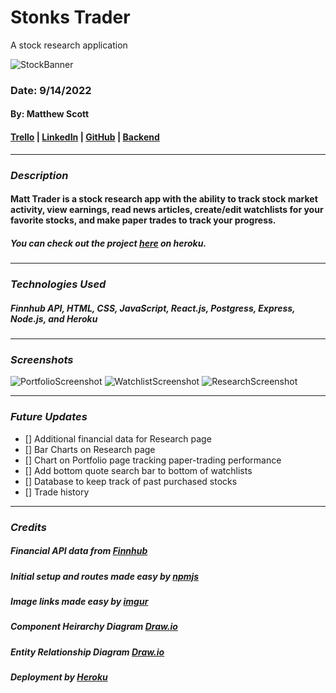 # Stonks Trader

A stock research application

![StockBanner](https://i.imgur.com/KSIzowt.jpg)

### Date: 9/14/2022

#### By: Matthew Scott

#### [Trello](https://trello.com/b/xFQzgvSQ/stonkstrader) | [LinkedIn](https://www.linkedin.com/in/matthew-scott95/) | [GitHub](https://github.com/gr8tscott) | [Backend](https://github.com/gr8tscott/Stonks-Trader-Backend)

---

### **_Description_**

#### Matt Trader is a stock research app with the ability to track stock market activity, view earnings, read news articles, create/edit watchlists for your favorite stocks, and make paper trades to track your progress.


##### You can check out the project [here](https://weebmanga.herokuapp.com/) on heroku.

---

### **_Technologies Used_**

##### Finnhub API, HTML, CSS, JavaScript, React.js, Postgress, Express, Node.js, and Heroku

---

### **_Screenshots_**

![PortfolioScreenshot](https://i.imgur.com/upKuRHo.png)
![WatchlistScreenshot](https://i.imgur.com/68vQHAS.png)
![ResearchScreenshot](https://i.imgur.com/kq3cXZm.png)

---

### **_Future Updates_**

- [] Additional financial data for Research page
- [] Bar Charts on Research page
- [] Chart on Portfolio page tracking paper-trading performance
- [] Add bottom quote search bar to bottom of watchlists
- [] Database to keep track of past purchased stocks
- [] Trade history

---

### **_Credits_**

##### Financial API data from [Finnhub](https://finnhub.io/docs/api/quote)

##### Initial setup and routes made easy by [npmjs](https://www.npmjs.com/package/finnhub)

##### Image links made easy by [imgur](https://imgur.com/)

##### Component Heirarchy Diagram [Draw.io](https://app.diagrams.net/)

##### Entity Relationship Diagram [Draw.io](https://app.diagrams.net/)

##### Deployment by [Heroku](https://dashboard.heroku.com/) 
